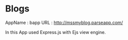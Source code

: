 # Blogs
AppName : bapp
URL : http://mssmyblog.parseapp.com/

In this App used Express.js with Ejs view engine.